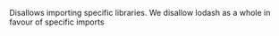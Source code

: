 Disallows importing specific libraries. We disallow lodash as a whole in favour of specific imports
